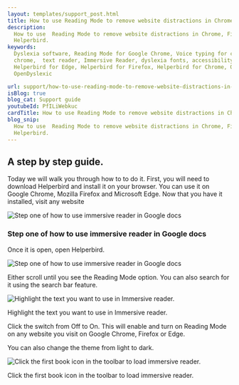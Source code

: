 ```yaml
---
layout: templates/support_post.html
title: How to use Reading Mode to remove website distractions in Chrome, Firefox & Edge
description:
  How to use  Reading Mode to remove website distractions in Chrome, Firefox & Edge extension. By
  Helperbird.
keywords:
  Dyslexia software, Reading Mode for Google Chrome, Voice typing for chrome, Text to speech for
  chrome,  text reader, Immersive Reader, dyslexia fonts, accessibility software, dyslexia software,
  Helperbird for Edge, Helperbird for Firefox, Helperbird for Chrome, Opendyslexic for Chrome,
  OpenDyslexic

url: support/how-to-use-reading-mode-to-remove-website-distractions-in-chrome-firefox-edge/
isBlog: true
blog_cat: Support guide
youtubeId: PfILiWebkuc
cardTitle: How to use Reading Mode to remove website distractions in Chrome, Firefox & Edge
blog_snip:
  How to use  Reading Mode to remove website distractions in Chrome, Firefox & Edge extension. By
  Helperbird.
---
```


## A step by step guide.

Today we will walk you through how to to do it. First, you will need to download Helperbird and
install it on your browser. You can use it on Google Chrome, Mozilla Firefox and Microsoft Edge. Now
that you have it installed, visit any website

![Step one of how to use immersive reader in Google docs](/assets/images/guide/reading-mode/visit-website.png)

### Step one of how to use immersive reader in Google docs

Once it is open, open Helperbird.

![Step one of how to use immersive reader in Google docs](/assets/images/guide/reading-mode/open-the-helperbird-extension.png)

Either scroll until you see the Reading Mode option. You can also search for it using the search bar
feature.

![Highlight the text you want to use in Immersive reader.](/assets/images/guide/reading-mode/turn-it-on.png)

Highlight the text you want to use in Immersive reader.

Click the switch from Off to On. This will enable and turn on Reading Mode on any website you visit
on Google Chrome, Firefox or Edge.

You can also change the theme from light to dark.

![Click the first book icon in the toolbar to load immersive reader.](/assets/images/guide/reading-mode/you-can-also-change-the-theme.png)

Click the first book icon in the toolbar to load immersive reader.
